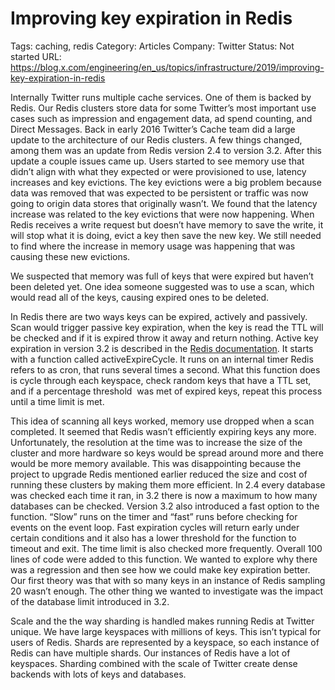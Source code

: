 # Improving key expiration in Redis

Tags: caching, redis
Category: Articles
Company: Twitter
Status: Not started
URL: https://blog.x.com/engineering/en_us/topics/infrastructure/2019/improving-key-expiration-in-redis

Internally Twitter runs multiple cache services. One of them is backed by Redis. Our Redis clusters store data for some Twitter’s most important use cases such as impression and engagement data, ad spend counting, and Direct Messages.
Back in early 2016 Twitter’s Cache team did a large update to the architecture of our Redis clusters. A few things changed, among them was an update from Redis version 2.4 to version 3.2. After this update a couple issues came up. Users started to see memory use that didn’t align with what they expected or were provisioned to use, latency increases and key evictions. The key evictions were a big problem because data was removed that was expected to be persistent or traffic was now going to origin data stores that originally wasn’t.
We found that the latency increase was related to the key evictions that were now happening. When Redis receives a write request but doesn’t have memory to save the write, it will stop what it is doing, evict a key then save the new key. We still needed to find where the increase in memory usage was happening that was causing these new evictions.

We suspected that memory was full of keys that were expired but haven’t been deleted yet. One idea someone suggested was to use a scan, which would read all of the keys, causing expired ones to be deleted.

In Redis there are two ways keys can be expired, actively and passively. Scan would trigger passive key expiration, when the key is read the TTL will be checked and if it is expired throw it away and return nothing. Active key expiration in version 3.2 is described in the [Redis documentation](https://redis.io/commands/expire#how-redis-expires-keys). It starts with a function called activeExpireCycle. It runs on an internal timer Redis refers to as cron, that runs several times a second. What this function does is cycle through each keyspace, check random keys that have a TTL set, and if a percentage threshold  was met of expired keys, repeat this process until a time limit is met.

This idea of scanning all keys worked, memory use dropped when a scan completed. It seemed that Redis wasn’t efficiently expiring keys any more. Unfortunately, the resolution at the time was to increase the size of the cluster and more hardware so keys would be spread around more and there would be more memory available. This was disappointing because the project to upgrade Redis mentioned earlier reduced the size and cost of running these clusters by making them more efficient.
In 2.4 every database was checked each time it ran, in 3.2 there is now a maximum to how many databases can be checked. Version 3.2 also introduced a fast option to the function. “Slow” runs on the timer and “fast” runs before checking for events on the event loop. Fast expiration cycles will return early under certain conditions and it also has a lower threshold for the function to timeout and exit. The time limit is also checked more frequently. Overall 100 lines of code were added to this function.
We wanted to explore why there was a regression and then see how we could make key expiration better. Our first theory was that with so many keys in an instance of Redis sampling 20 wasn’t enough. The other thing we wanted to investigate was the impact of the database limit introduced in 3.2.

Scale and the the way sharding is handled makes running Redis at Twitter unique. We have large keyspaces with millions of keys. This isn’t typical for users of Redis. Shards are represented by a keyspace, so each instance of Redis can have multiple shards. Our instances of Redis have a lot of keyspaces. Sharding combined with the scale of Twitter create dense backends with lots of keys and databases.

